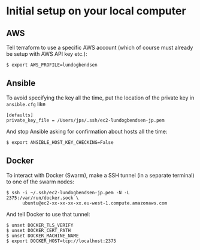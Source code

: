 # Initial setup on your local computer

## AWS

Tell terraform to use a specific AWS account (which of course must already be setup with AWS API key etc.):

    $ export AWS_PROFILE=lundogbendsen

## Ansible

To avoid specifying the key all the time, put the location of the private key in `ansible.cfg` like

    [defaults]
    private_key_file = /Users/jps/.ssh/ec2-lundogbendsen-jp.pem

And stop Ansible asking for confirmation about hosts all the time:

    $ export ANSIBLE_HOST_KEY_CHECKING=False

## Docker

To interact with Docker (Swarm), make a SSH tunnel (in a separate terminal) to one of the swarm nodes:

    $ ssh -i ~/.ssh/ec2-lundogbendsen-jp.pem -N -L 2375:/var/run/docker.sock \
          ubuntu@ec2-xx-xx-xx-xx.eu-west-1.compute.amazonaws.com

And tell Docker to use that tunnel:

    $ unset DOCKER_TLS_VERIFY
    $ unset DOCKER_CERT_PATH
    $ unset DOCKER_MACHINE_NAME
    $ export DOCKER_HOST=tcp://localhost:2375
